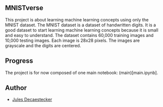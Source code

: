 ## MNISTverse

This project is about learning machine learning concepts using only the MNIST dataset. The MNIST dataset is a dataset of handwritten digits. It is a good dataset to start learning machine learning concepts because it is small and easy to understand. The dataset contains 60,000 training images and 10,000 testing images. Each image is 28x28 pixels. The images are grayscale and the digits are centered.

## Progress

The project is for now composed of one main notebook: (main)[main.ipynb].

## Author

- [Jules Decaestecker](https://github.com/Jovillios)

